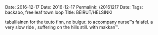 Date: 2016-12-17
Date: 2016-12-17
Permalink: /20161217
Date: 
Tags: backabo, free leaf town loop
Title: BEIRUT/HELSINKI
  
tabulilainen for the teuto finn, no bulgur. to accompany nurse™s falafel. a very slow ride , suffering on the hills still. with makkan™.